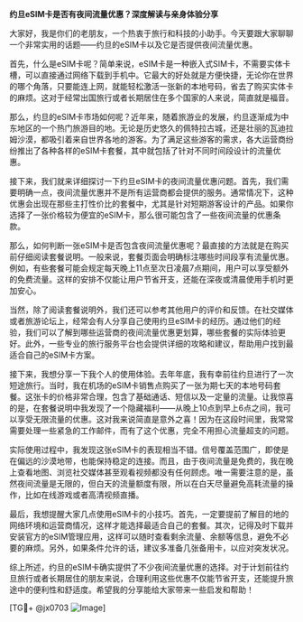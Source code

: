 **约旦eSIM卡是否有夜间流量优惠？深度解读与亲身体验分享**

大家好，我是你们的老朋友，一个热衷于旅行和科技的小助手。今天要跟大家聊聊一个非常实用的话题——约旦的eSIM卡以及它是否提供夜间流量优惠。

首先，什么是eSIM卡呢？简单来说，eSIM卡是一种嵌入式SIM卡，不需要实体卡槽，可以直接通过网络下载到手机中。它最大的好处就是方便快捷，无论你在世界的哪个角落，只要能连上网，就能轻松激活一张新的本地号码，省去了购买实体卡的麻烦。这对于经常出国旅行或者长期居住在多个国家的人来说，简直就是福音。

那么，约旦的eSIM卡市场如何呢？近年来，随着旅游业的发展，约旦逐渐成为中东地区的一个热门旅游目的地。无论是历史悠久的佩特拉古城，还是壮丽的瓦迪拉姆沙漠，都吸引着来自世界各地的游客。为了满足这些游客的需求，各大运营商纷纷推出了各种各样的eSIM卡套餐，其中就包括了针对不同时间段设计的流量优惠。

接下来，我们就来详细探讨一下约旦eSIM卡的夜间流量优惠问题。首先，我们需要明确一点，夜间流量优惠并不是所有运营商都会提供的服务。通常情况下，这种优惠会出现在那些主打性价比的套餐中，尤其是针对短期游客设计的产品。如果你选择了一张价格较为便宜的eSIM卡，那么很可能包含了一些夜间流量的优惠条款。

那么，如何判断一张eSIM卡是否包含夜间流量优惠呢？最直接的方法就是在购买前仔细阅读套餐说明。一般来说，套餐页面会明确标注哪些时间段享有流量优惠。例如，有些套餐可能会规定每天晚上11点至次日凌晨7点期间，用户可以享受额外的免费流量。这样的安排不仅能让用户节省开支，还能在深夜或清晨使用手机时更加安心。

当然，除了阅读套餐说明外，我们还可以参考其他用户的评价和反馈。在社交媒体或者旅游论坛上，经常会有人分享自己使用约旦eSIM卡的经历。通过他们的经验，我们可以了解到哪些运营商的夜间流量优惠更划算，哪些套餐的实际体验更好。此外，一些专业的旅行服务平台也会提供详细的攻略和建议，帮助用户找到最适合自己的eSIM卡方案。

接下来，我想分享一下我个人的使用体验。去年年底，我有幸前往约旦进行了一次短途旅行。当时，我在机场的eSIM卡销售点购买了一张为期七天的本地号码套餐。这张卡的价格非常合理，包含了基础通话、短信以及一定量的流量。让我惊喜的是，在套餐说明中我发现了一个隐藏福利——从晚上10点到早上6点之间，我可以享受无限流量的优惠。这对我来说简直是意外之喜！因为在这段时间里，我常常需要处理一些紧急的工作邮件，而有了这个优惠，完全不用担心流量超支的问题。

实际使用过程中，我发现这张eSIM卡的表现相当不错。信号覆盖范围广，即使是在偏远的沙漠地带，也能保持稳定的连接。而且，由于夜间流量是免费的，我在晚上查看地图、浏览社交媒体甚至观看视频都没有任何顾虑。唯一需要注意的是，虽然夜间流量是无限的，但白天的流量额度有限，所以在白天尽量避免高耗流量的操作，比如在线游戏或者高清视频直播。

最后，我想提醒大家几点使用eSIM卡的小技巧。首先，一定要提前了解目的地的网络环境和运营商情况，这样才能选择最适合自己的套餐。其次，记得及时下载并安装官方的eSIM管理应用，这样可以随时查看剩余流量、余额等信息，避免不必要的麻烦。另外，如果条件允许的话，建议多准备几张备用卡，以应对突发状况。

综上所述，约旦的eSIM卡确实提供了不少夜间流量优惠的选择。对于计划前往约旦旅行或者长期居住的朋友来说，合理利用这些优惠不仅能节省开支，还能提升旅途中的便利性和舒适度。希望我的分享能给大家带来一些启发和帮助！

[TG💪+ @jx0703 ![Image](https://github.com/user-attachments/assets/dbca1d08-cadb-493c-b0ec-ad6f7a83f270)]